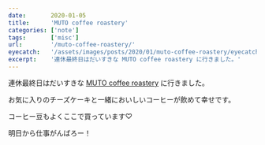 ```yaml
---
date:       2020-01-05
title:      'MUTO coffee roastery'
categories: ['note']
tags:       ['misc']
url:        '/muto-coffee-roastery/'
eyecatch:   '/assets/images/posts/2020/01/muto-coffee-roastery/eyecatch.jpg'
excerpt:    '連休最終日はだいすきな MUTO coffee roastery に行きました。'
---
```


連休最終日はだいすきな [MUTO coffee roastery](http://muto-coffee.com/) に行きました。

お気に入りのチーズケーキと一緒においしいコーヒーが飲めて幸せです。

コーヒー豆もよくここで買っています♡

明日から仕事がんばろー！

